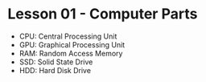 # Lesson 01 - Computer Parts

- CPU: Central Processing Unit
- GPU: Graphical Processing Unit
- RAM: Random Access Memory
- SSD: Solid State Drive
- HDD: Hard Disk Drive
